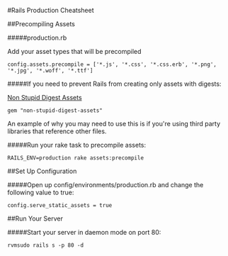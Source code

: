 #Rails Production Cheatsheet

##Precompiling Assets

#####production.rb

Add your asset types that will be precompiled

```
config.assets.precompile = ['*.js', '*.css', '*.css.erb', '*.png', '*.jpg', '*.woff', '*.ttf']
```

#####If you need to prevent Rails from creating only assets with digests:

[Non Stupid Digest Assets](https://github.com/alexspeller/non-stupid-digest-assets)

```
gem "non-stupid-digest-assets"
```

An example of why you may need to use this is if you're using third party libraries that reference other files.

#####Run your rake task to precompile assets:

```
RAILS_ENV=production rake assets:precompile
```

##Set Up Configuration

#####Open up config/environments/production.rb and change the following value to true:

```
config.serve_static_assets = true
```

##Run Your Server

#####Start your server in daemon mode on port 80:

```
rvmsudo rails s -p 80 -d
```